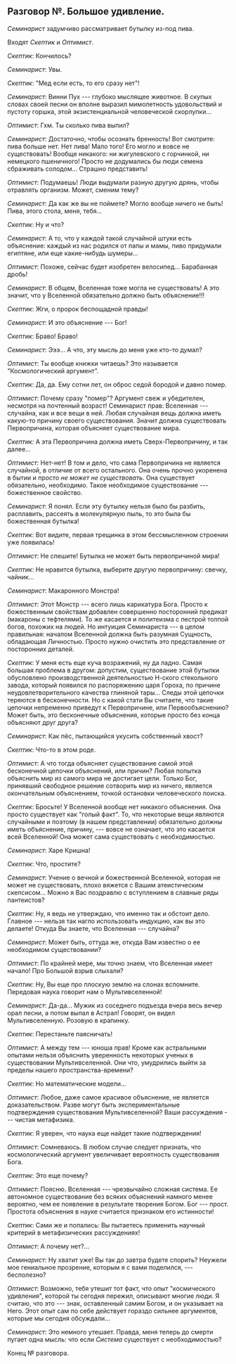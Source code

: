 ## Разговор №. Большое удивление.

*Семинарист* задумчиво рассматривает бутылку из-под пива.

Входят *Скептик* и *Оптимист*. 

*Скептик*: Кончилось?

*Семинарист*: Увы.

*Скептик*: "Мед если есть, то его сразу нет"!

*Семинарист*: Винни Пух --- глубоко мыслящее животное. В скупых словах своей песни он вполне выразил мимолетность удовольствий и пустоту горшка, этой экзистенциальной человеческой скорлупки...

*Оптимист*: Гхм. Ты сколько пива выпил? 

*Семинарист*: Достаточно, чтобы осознать бренность! Вот смотрите: пива больше нет. Нет пива! Мало того! Его могло и вовсе не существовать! Вообще никакого: ни жигулевского с горчинкой, ни немецкого пшеничного! Просто не додумались бы люди семена сбраживать солодом... Страшно представить!

*Оптимист*: Подумаешь! Люди выдумали разную другую дрянь, чтобы отравлять организм. Может, сменим тему?

*Семинарист*: Да как же вы не поймете? Могло вообще ничего не быть! Пива, этого стола, меня, тебя...

*Скептик*: Ну и что?

*Семинарист*: А то, что у каждой такой случайной штуки есть объяснение: каждый из нас родился от папы и мамы, пиво придумали египтяне, или еще какие-нибудь шумеры...

*Оптимист*: Похоже, сейчас будет изобретен велосипед... Барабанная дробь! 

*Семинарист*: В общем, Вселенная тоже могла не существовать! А это значит, что у Вселенной обязательно должно быть объяснение!!!

*Скептик*: Жги, о пророк беспощадной правды!

*Семинарист*: И это объяснение --- Бог! 

*Скептик*: Браво! Браво!

*Семинарист*: Эээ... А что, эту мысль до меня уже кто-то думал?

*Оптимист*: Ты вообще книжки читаешь? Это называется "Космологический аргумент".

*Скептик*: Да, да. Ему сотни лет, он оброс седой бородой и давно помер.

*Оптимист*: Почему сразу "помер"? Аргумент свеж и убедителен, несмотря на почтенный возраст! Семинарист прав: Вселенная --- случайна, как и все вещи в ней. Любая случайная вещь должна иметь какую-то причину своего существования. Значит должна существовать Первопричина, которая объясняет существование мира. 

*Скептик:* А эта Первопричина должна иметь Сверх-Первопричину, и так далее...

*Оптимист:* Нет-нет! В том и дело, что сама Первопричина не является случайной, в отличие от всего остального. Она очень прочно укоренена в бытии и просто *не может не существовать*. Она существует обязательно, необходимо. Такое необходимое существование --- божественное свойство.

*Семинарист*: Я понял. Если эту бутылку нельзя было бы разбить, расплавить, рассеять в молекулярную пыль, то это была бы божественная бутылка!

*Скептик*: Вот видите, первая трещинка в этом бессмысленном строении уже появилась!

*Оптимист*: Не спешите! Бутылка не может быть первопричиной мира!

*Скептик*: Не нравится бутылка, выберите другую первопричину: свечку, чайник...

*Семинарист*: Макаронного Монстра!

*Оптимист*: Этот Монстр --- всего лишь карикатура Бога. Просто к божественным свойствам добавлен совершенно посторонний предикат (макароны с тефтелями). То же касается и политеизма с пестрой толпой богов, похожих на людей. Но интуиция Семинариста --- в целом правильная: началом Вселенной должна быть разумная Сущность, обладающая Личностью. Просто нужно очистить это представление от посторонних деталей.

*Скептик*: У меня есть еще куча возражений, ну да ладно. Самая большая проблема в другом: допустим, существование этой бутылки обусловлено производственной деятельностью Н-ского стекольного завода, который появился по распоряжению царя Гороха, по причине неудовлетворительного качества глиняной тары... Следы этой цепочки теряются в бесконечности. Но с какой стати Вы считаете, что такие цепочки непременно приведут к Первопричине, или Первообъяснению? Может быть, это бесконечные объяснения, которые просто без конца объясняют друг друга?

*Семинарист*: Как пёс, пытающийся укусить собственный хвост?

*Скептик*: Что-то в этом роде.

*Оптимист*: А что тогда объясняет существование самой этой бесконечной цепочки объяснений, или причин? Любая попытка объяснить мир из самого мира не достигает цели. Только Бог, принявший свободное решение сотворить мир из ничего, является окончательным объяснением, точкой остановки человеческого поиска.

*Скептик*: Бросьте! У Вселенной вообще нет никакого объяснения. Она просто существует как "голый факт". То, что некоторые вещи являются случайными и поэтому (в нашем представлении) обязательно должны иметь объяснение, причину, --- вовсе не означает, что это касается всей Вселенной! Она может сама существовать с необходимостью.

*Семинарист*: Харе Кришна!

*Скептик*: Что, простите?

*Семинарист*: Учение о вечной и божественной Вселенной, которая не может не существовать, плохо вяжется с Вашим атеистическим скепсисом... Можно я Вас поздравлю с вступлением в славные ряды пантеистов?

*Скептик*: Ну, я ведь не утверждаю, что именно так и обстоит дело. Главное --- нельзя так нагло использовать индукцию, как вы это делаете! Откуда Вы знаете, что Вселенная --- случайна?

*Семинарист*: Может быть, оттуда же, откуда Вам известно о ее необходимом существовании?

*Оптимист*: По крайней мере, мы точно знаем, что Вселенная  имеет начало! Про Большой взрыв слыхали?

*Скептик*: Ну, Вы еще про плоскую землю на слонах вспомните. Передовая наука говорит нам о Мультивселенной!

*Семинарист*: Да-да... Мужик из соседнего подъезда вчера весь вечер орал песни, а потом выпал в Астрал! Говорят, он видел Мультивселенную. Розовую в крапинку.

*Скептик*: Перестаньте паясничать!

*Оптимист*: А между тем --- юноша прав! Кроме как астральными опытами нельзя объяснить уверенность некоторых ученых в существовании Мультивселенной. Они что, умудрились выйти за пределы нашего пространства-времени?

*Скептик*: Но математические модели...

*Оптимист*: Любое, даже самое красивое объяснение, не является доказательством. Разве могут быть экспериментальные подтверждения существования Мультивселенной? Ваши рассуждения --- чистая метафизика.

*Скептик*: Я уверен, что наука еще найдет такие подтверждения! 

*Оптимист*: Сомневаюсь. В любом случае следует признать, что космологический аргумент увеличивает вероятность существования Бога. 

*Скептик*: Это еще почему?

*Оптимист*: Поясню. Вселенная --- чрезвычайно сложная система. Ее автономное существование без всяких объяснений намного менее вероятно, чем ее появление в результате творения Богом. Бог --- прост. Простота объяснения в науке считается признаком его истинности!

*Скептик*: Сами же и попались: Вы пытаетесь применить научный критерий в метафизических рассуждениях!

*Оптимист*: А почему нет?...

*Семинарист*: Ну хватит уже! Вы так до завтра будете спорить? Неужели мое гениальное прозрение, которым я с вами поделился, --- бесполезно?

*Оптимист*: Возможно, тебя утешит тот факт, что опыт "космического удивления", которой ты сегодня пережил, описывают многие люди. Я считаю, что это --- знак, оставленный самим Богом, и он указывает на Него. Этот опыт сам по себе действует гораздо сильнее аргументов, которые мы сегодня обсуждали...

*Семинарист*: Это немного утешает. Правда, меня теперь до смерти пугает одна мысль: что если *Система* существует с необходимостью?

Конец № разговора.







